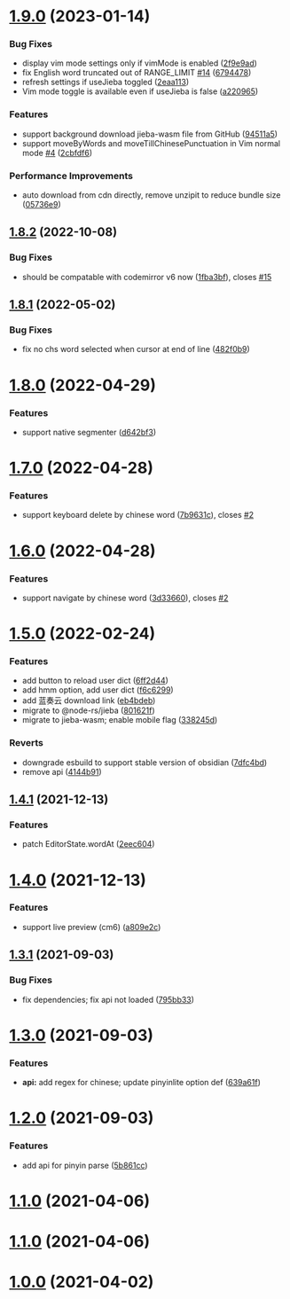 

# [1.9.0](https://github.com/aidenlx/cm-chs-patch/compare/1.8.2...1.9.0) (2023-01-14)


### Bug Fixes

* display vim mode settings only if vimMode is enabled ([2f9e9ad](https://github.com/aidenlx/cm-chs-patch/commit/2f9e9ad9c112c94f0c966532642afadfbbef4613))
* fix English word truncated out of RANGE_LIMIT [#14](https://github.com/aidenlx/cm-chs-patch/issues/14) ([6794478](https://github.com/aidenlx/cm-chs-patch/commit/6794478311a419778d11a37ff11ad72c865d4554))
* refresh settings if useJieba toggled ([2eaa113](https://github.com/aidenlx/cm-chs-patch/commit/2eaa113807a4d24d3e7244304c3bcc84a495586a))
* Vim mode toggle is available even if useJieba is false ([a220965](https://github.com/aidenlx/cm-chs-patch/commit/a2209658af95edf76cfc80fd1046379656f06513))


### Features

* support background download jieba-wasm file from GitHub ([94511a5](https://github.com/aidenlx/cm-chs-patch/commit/94511a522cec38ee6e2d4bce0c2525da1584d3c3))
* support moveByWords and moveTillChinesePunctuation in Vim normal mode [#4](https://github.com/aidenlx/cm-chs-patch/issues/4) ([2cbfdf6](https://github.com/aidenlx/cm-chs-patch/commit/2cbfdf6139d416860ba758b8aaba52da848a693d))


### Performance Improvements

* auto download from cdn directly, remove unzipit to reduce bundle size ([05736e9](https://github.com/aidenlx/cm-chs-patch/commit/05736e9713560733bf949c7fccd3bb9029243c83))

## [1.8.2](https://github.com/aidenlx/cm-chs-patch/compare/1.8.1...1.8.2) (2022-10-08)


### Bug Fixes

* should be compatable with codemirror v6 now ([1fba3bf](https://github.com/aidenlx/cm-chs-patch/commit/1fba3bf8deb35431e5f3d96ac6c92e770312eb3a)), closes [#15](https://github.com/aidenlx/cm-chs-patch/issues/15)

## [1.8.1](https://github.com/aidenlx/cm-chs-patch/compare/1.8.0...1.8.1) (2022-05-02)


### Bug Fixes

* fix no chs word selected when cursor at end of line ([482f0b9](https://github.com/aidenlx/cm-chs-patch/commit/482f0b97def4a3ac71e5d60f009c490ceefbf6de))

# [1.8.0](https://github.com/aidenlx/cm-chs-patch/compare/1.7.0...1.8.0) (2022-04-29)


### Features

* support native segmenter ([d642bf3](https://github.com/aidenlx/cm-chs-patch/commit/d642bf3c6114be5365728ada1da10b7940fd41ec))

# [1.7.0](https://github.com/aidenlx/cm-chs-patch/compare/1.6.0...1.7.0) (2022-04-28)


### Features

* support keyboard delete by chinese word ([7b9631c](https://github.com/aidenlx/cm-chs-patch/commit/7b9631c834c9b19159067c051d934b12a2d469ea)), closes [#2](https://github.com/aidenlx/cm-chs-patch/issues/2)

# [1.6.0](https://github.com/aidenlx/cm-chs-patch/compare/1.5.0...1.6.0) (2022-04-28)


### Features

* support navigate by chinese word ([3d33660](https://github.com/aidenlx/cm-chs-patch/commit/3d33660ac71a868f0927a1775e397f1a4b2e6860)), closes [#2](https://github.com/aidenlx/cm-chs-patch/issues/2)

# [1.5.0](https://github.com/aidenlx/cm-chs-patch/compare/1.4.1...1.5.0) (2022-02-24)


### Features

* add button to reload user dict ([6ff2d44](https://github.com/aidenlx/cm-chs-patch/commit/6ff2d441678a25865423891ec4a32069c4e01959))
* add hmm option, add user dict ([f6c6299](https://github.com/aidenlx/cm-chs-patch/commit/f6c6299edcb0676fb200ab6c8bb98b2e7dbcc7a1))
* add 蓝奏云 download link ([eb4bdeb](https://github.com/aidenlx/cm-chs-patch/commit/eb4bdebcbfa7cbb58729230ddd095e1a1a3e355c))
* migrate to @node-rs/jieba ([801621f](https://github.com/aidenlx/cm-chs-patch/commit/801621f6354b6ddc920cdbc5586deaf155445e7b))
* migrate to jieba-wasm; enable mobile flag ([338245d](https://github.com/aidenlx/cm-chs-patch/commit/338245d7ce80509c5d6a5983ed4199a742114fc7))


### Reverts

* downgrade esbuild to support stable version of obsidian ([7dfc4bd](https://github.com/aidenlx/cm-chs-patch/commit/7dfc4bd14970e65e440bf5606c8488c53a479999))
* remove api ([4144b91](https://github.com/aidenlx/cm-chs-patch/commit/4144b91cb7cbae824c3a3ec0193ac324b40851fa))

## [1.4.1](https://github.com/aidenlx/cm-chs-patch/compare/1.4.0...1.4.1) (2021-12-13)


### Features

* patch EditorState.wordAt ([2eec604](https://github.com/aidenlx/cm-chs-patch/commit/2eec6043e388e8462b6bf485f630f1e19d1fc6e7))

# [1.4.0](https://github.com/aidenlx/cm-chs-patch/compare/1.3.1...1.4.0) (2021-12-13)


### Features

* support live preview (cm6) ([a809e2c](https://github.com/aidenlx/cm-chs-patch/commit/a809e2cd525a6bb841da5cdaaaf48a79130c4d0a))

## [1.3.1](https://github.com/aidenlx/cm-chs-patch/compare/1.3.0...1.3.1) (2021-09-03)


### Bug Fixes

* fix dependencies; fix api not loaded ([795bb33](https://github.com/aidenlx/cm-chs-patch/commit/795bb33764bd9543eccab15ed771f8bace4e56a5))

# [1.3.0](https://github.com/aidenlx/cm-chs-patch/compare/1.2.0...1.3.0) (2021-09-03)


### Features

* **api:** add regex for chinese; update pinyinlite option def ([639a61f](https://github.com/aidenlx/cm-chs-patch/commit/639a61f5776ee73c92722bb5972ae4a40d781625))

# [1.2.0](https://github.com/aidenlx/cm-chs-patch/compare/1.1.0...1.2.0) (2021-09-03)


### Features

* add api for pinyin parse ([5b861cc](https://github.com/aidenlx/cm-chs-patch/commit/5b861cc686332bb30d55897c5e1fec2feff3bde5))



# [1.1.0](https://github.com/aidenlx/cm-chs-patch/compare/1.1.0...1.2.0) (2021-04-06)



# [1.1.0](https://github.com/aidenlx/cm-chs-patch/compare/1.1.0...1.2.0) (2021-04-06)



# [1.0.0](https://github.com/aidenlx/cm-chs-patch/compare/1.1.0...1.2.0) (2021-04-02)